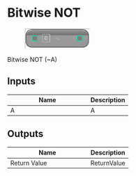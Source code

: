 # Bitwise NOT

<div align="left" data-full-width="false">

<figure><img src="../../../../.gitbook/assets/Bitwise_NOT.png" alt=""><figcaption></figcaption></figure>

</div>

Bitwise NOT (\~A)

## Inputs

<table><thead><tr><th width="170">Name</th><th>Description</th></tr></thead><tbody><tr><td>A</td><td>A</td></tr></tbody></table>

## Outputs

<table><thead><tr><th width="170">Name</th><th>Description</th></tr></thead><tbody><tr><td>Return Value</td><td>ReturnValue</td></tr></tbody></table>
